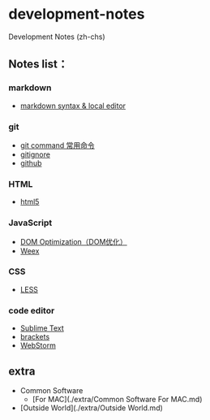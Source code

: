 # development-notes
Development Notes (zh-chs)

## Notes list：
### markdown
* [markdown syntax & local editor](./notes/markdown/markdown.md)

### git
* [git command 常用命令](./notes/git/git_command.md)
* [gitignore](./notes/git/gitignore.md)
* [github](./notes/git/github.md)

### HTML
* [html5](./notes/html/html5.md)

### JavaScript
* [DOM Optimization（DOM优化）](./notes/javascript/DOM_Optimization.md)
* [Weex](./notes/javascript/weex.md)

### CSS
* [LESS](./notes/css/less.md)

### code editor
* [Sublime Text](./notes/code_editor/Sublime_Text_3.md)
* [brackets](./notes/code_editor/brackets.md)
* [WebStorm](./notes/code_editor/Web_Storm.md)

## extra
* Common Software
	* [For MAC](./extra/Common Software For MAC.md)
* [Outside World](./extra/Outside World.md)